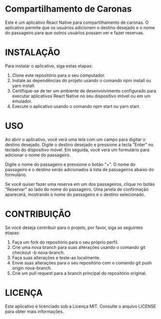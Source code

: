 # Compartilhamento de Caronas

Este é um aplicativo React Native para compartilhamento de caronas. O aplicativo permite que os usuários adicionem o destino desejado e o nome do passageiro para que outros usuários possam ver e fazer reservas.

# INSTALAÇÃO

Para instalar o aplicativo, siga estas etapas:

1. Clone este repositório para o seu computador.
2. Instale as dependências do projeto usando o comando npm install ou yarn install.
3. Certifique-se de ter um ambiente de desenvolvimento configurado para executar aplicativos React Native no seu dispositivo móvel ou em um emulador.
4. Execute o aplicativo usando o comando npm start ou yarn start.

# USO

Ao abrir o aplicativo, você verá uma tela com um campo para digitar o destino desejado. Digite o destino desejado e pressione a tecla "Enter" no teclado do dispositivo móvel. Em seguida, você verá um formulário para adicionar o nome do passageiro.

Digite o nome do passageiro e pressione o botão "+". O nome do passageiro e o destino serão adicionados à lista de passageiros abaixo do formulário.

Se você quiser fazer uma reserva em um dos passageiros, clique no botão "Reservar" ao lado do nome do passageiro. Uma janela de confirmação aparecerá, mostrando o nome do passageiro e o destino selecionado.

# CONTRIBUIÇÃO

Se você deseja contribuir para o projeto, por favor, siga as seguintes etapas:

1. Faça um fork do repositório para o seu próprio perfil.
2. Crie uma nova branch para suas alterações usando o comando git checkout -b nova-branch.
3. Faça suas alterações e teste-as localmente.
4. Envie suas alterações para o seu repositório com o comando git push origin nova-branch.
5. Crie um pull request para a branch principal do repositório original.

# LICENÇA 

Este aplicativo é licenciado sob a Licença MIT. Consulte o arquivo LICENSE para obter mais informações.
